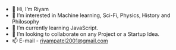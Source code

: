 - 👋 Hi, I’m Riyam
- 👀 I’m interested in Machine learning, Sci-Fi, Physics, History and Philosophy 
- 🌱 I’m currently learning JavaScript.
- 💞️ I’m looking to collaborate on any Project or a Startup Idea. 
- 📫 E-mail - riyampatel2001@gmail.com

<!---
RiyamPatel2001/RiyamPatel2001 is a ✨ special ✨ repository because its `README.md` (this file) appears on your GitHub profile.
You can click the Preview link to take a look at your changes.
--->
